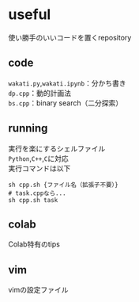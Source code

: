 # useful
使い勝手のいいコードを置くrepository

## code
`wakati.py`,`wakati.ipynb`：分かち書き  
`dp.cpp`：動的計画法  
`bs.cpp`：binary search（二分探索）  
## running
実行を楽にするシェルファイル  
`Python`,`C++`,`C`に対応  
実行コマンドは以下
```
sh cpp.sh {ファイル名（拡張子不要）}
# task.cppなら...
sh cpp.sh task
```
## colab
Colab特有のtips
## vim
vimの設定ファイル
